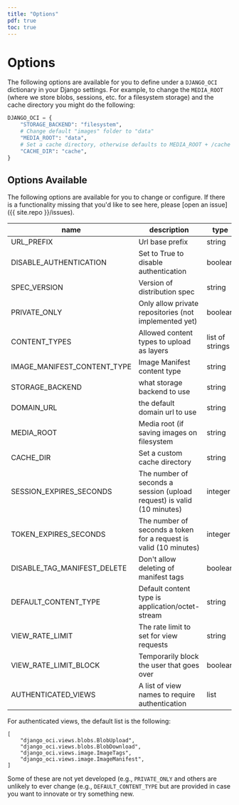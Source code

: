 ```yaml
---
title: "Options"
pdf: true
toc: true
---
```


# Options

The following options are available for you to define under a `DJANGO_OCI`
dictionary in your Django settings. For example, to change the `MEDIA_ROOT`
(where we store blobs, sessions, etc. for a filesystem storage) and the cache
directory you might do  the following:

```python
DJANGO_OCI = {
    "STORAGE_BACKEND": "filesystem",
    # Change default "images" folder to "data"
    "MEDIA_ROOT": "data",
    # Set a cache directory, otherwise defaults to MEDIA_ROOT + /cache
    "CACHE_DIR": "cache",
}
```

## Options Available

The following options are available for you to change or configure. If there is a functionality
missing that you'd like to see here, please [open an issue]({{ site.repo }}/issues).


| name | description | type |default |
|------|-------------|------|--------|
|URL_PREFIX | Url base prefix | string | v2 |
|DISABLE_AUTHENTICATION | Set to True to disable authentication | boolean | False |
|SPEC_VERSION |  Version of distribution spec | string | 1 |
|PRIVATE_ONLY| Only allow private repositories (not implemented yet) | boolean | False |
|CONTENT_TYPES | Allowed content types to upload as layers | list of strings | ["application/octet-stream"] |
|IMAGE_MANIFEST_CONTENT_TYPE | Image Manifest content type | string | application/vnd.oci.image.manifest.v1+json |
|STORAGE_BACKEND | what storage backend to use | string | filesystem |
|DOMAIN_URL | the default domain url to use | string | http://127.0.0.1:8000 |
|MEDIA_ROOT | Media root (if saving images on filesystem | string | images |
|CACHE_DIR | Set a custom cache directory | string | MEDIA_ROOT + /cache |
|SESSION_EXPIRES_SECONDS | The number of seconds a session (upload request) is valid (10 minutes) | integer | 600 |
|TOKEN_EXPIRES_SECONDS | The number of seconds a token for a request is valid (10 minutes) | integer | 600 |
|DISABLE_TAG_MANIFEST_DELETE| Don't allow deleting of manifest tags | boolean | False |
|DEFAULT_CONTENT_TYPE| Default content type is application/octet-stream | string | application/octet-stream|
|VIEW_RATE_LIMIT| The rate limit to set for view requests | string | 100/1d |
|VIEW_RATE_LIMIT_BLOCK| Temporarily block the user that goes over | boolean | True |
|AUTHENTICATED_VIEWS | A list of view names to require authentication | list | see below |

For authenticated views, the default list is the following:

```
[
    "django_oci.views.blobs.BlobUpload",
    "django_oci.views.blobs.BlobDownload",
    "django_oci.views.image.ImageTags",
    "django_oci.views.image.ImageManifest",
]
```

Some of these are not yet developed (e.g., `PRIVATE_ONLY` and others are unlikely to ever change
(e.g., `DEFAULT_CONTENT_TYPE` but are provided in case you want to innovate or try something new.
